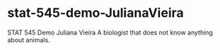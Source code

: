 # stat-545-demo-JulianaVieira
STAT 545 Demo
Juliana Vieira
A biologist that does not know anything about animals.
